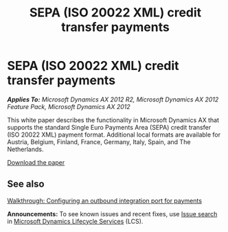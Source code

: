 ﻿---
title: SEPA (ISO 20022 XML) credit transfer payments
TOCTitle: SEPA (ISO 20022 XML) credit transfer payments
ms:assetid: 8de7fabb-f144-4dd4-8b68-0d31c96cb9da
ms:mtpsurl: https://technet.microsoft.com/en-us/library/JJ571732(v=AX.60)
ms:contentKeyID: 48770978
ms.date: 04/18/2014
mtps_version: v=AX.60
---

# SEPA (ISO 20022 XML) credit transfer payments 


_**Applies To:** Microsoft Dynamics AX 2012 R2, Microsoft Dynamics AX 2012 Feature Pack, Microsoft Dynamics AX 2012_

This white paper describes the functionality in Microsoft Dynamics AX that supports the standard Single Euro Payments Area (SEPA) credit transfer (ISO 20022 XML) payment format. Additional local formats are available for Austria, Belgium, Finland, France, Germany, Italy, Spain, and The Netherlands.

[Download the paper](http://go.microsoft.com/fwlink/?linkid=256554)

## See also

[Walkthrough: Configuring an outbound integration port for payments](walkthrough-configuring-an-outbound-integration-port-for-payments.md)

  
**Announcements:** To see known issues and recent fixes, use [Issue search](http://go.microsoft.com/fwlink/?linkid=389258) in [Microsoft Dynamics Lifecycle Services](http://go.microsoft.com/fwlink/?linkid=306505) (LCS).

